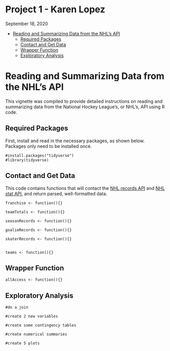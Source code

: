 Project 1 - Karen Lopez
================
September 18, 2020

-   [Reading and Summarizing Data from the NHL’s
    API](#reading-and-summarizing-data-from-the-nhls-api)
    -   [Required Packages](#required-packages)
    -   [Contact and Get Data](#contact-and-get-data)
    -   [Wrapper Function](#wrapper-function)
    -   [Exploratory Analysis](#exploratory-analysis)

Reading and Summarizing Data from the NHL’s API
===============================================

This vignette was compiled to provide detailed instructions on reading
and summarizing data from the National Hockey League’s, or NHL’s, API
using R code.

Required Packages
-----------------

First, install and read in the necessary packages, as shown below.
Packages only need to be installed once.

    #install.packages("tidyverse")
    #library(tidyverse)

Contact and Get Data
--------------------

This code contains functions that will contact the [NHL records
API](https://gitlab.com/dword4/nhlapi/-/blob/master/records-api.md) and
[NHL stat
API](https://gitlab.com/dword4/nhlapi/-/blob/master/stats-api.md), and
return parsed, well-formatted data.

    franchise <- function(){}

    teamTotals <- function(){}

    seasonRecords <- function(){}

    goalieRecords <- function(){}

    skaterRecords <- function(){}


    teams <- function(){}

Wrapper Function
----------------

    allAccess <- function(){}

Exploratory Analysis
--------------------

    #do a join

    #create 2 new variables

    #create some contingency tables

    #create numerical summaries

    #create 5 plots
